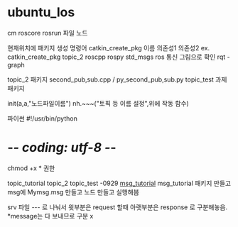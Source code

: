 # ubuntu_los
cm roscore
rosrun 파일 노드

현재위치에 패키지 생성 명령어 catkin_create_pkg 이름 의존성1 의존성2
ex. catkin_create_pkg topic_2 roscpp rospy std_msgs
ros 통신 그림으로 확인 rqt -graph 

topic_2 패키지 second_pub,sub.cpp / py_second_pub,sub.py
topic_test 과제 패키지

init(a,a,"노드파일이름")
nh.~~~("토픽 등 이름 설정",위에 작동 함수)

파이썬
#!/usr/bin/python
# -*- coding: utf-8 -*-

chmod +x * 권한

topic_tutorial
topic_2
topic_test
-0929
[msg_tutorial](./msg_tutorial/)
    msg_tutorial 패키지 만들고 msg에 Mymsg.msg 만들고 노드 만들고 실행해봄

srv 파일
--- 로 나눠서 윗부분은 request 할때
            아랫부분은 response 로 구분해놓음.
            *message는 다 보내므로 구분 x

